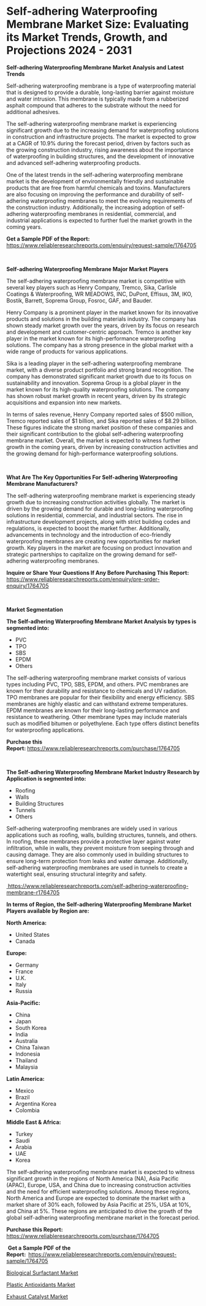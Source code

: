 <p><h1>Self-adhering Waterproofing Membrane Market Size: Evaluating its Market Trends, Growth, and Projections 2024 - 2031</h1></p><p><strong>Self-adhering Waterproofing Membrane Market Analysis and Latest Trends</strong></p>
<p><p>Self-adhering waterproofing membrane is a type of waterproofing material that is designed to provide a durable, long-lasting barrier against moisture and water intrusion. This membrane is typically made from a rubberized asphalt compound that adheres to the substrate without the need for additional adhesives.</p><p>The self-adhering waterproofing membrane market is experiencing significant growth due to the increasing demand for waterproofing solutions in construction and infrastructure projects. The market is expected to grow at a CAGR of 10.9% during the forecast period, driven by factors such as the growing construction industry, rising awareness about the importance of waterproofing in building structures, and the development of innovative and advanced self-adhering waterproofing products.</p><p>One of the latest trends in the self-adhering waterproofing membrane market is the development of environmentally friendly and sustainable products that are free from harmful chemicals and toxins. Manufacturers are also focusing on improving the performance and durability of self-adhering waterproofing membranes to meet the evolving requirements of the construction industry. Additionally, the increasing adoption of self-adhering waterproofing membranes in residential, commercial, and industrial applications is expected to further fuel the market growth in the coming years.</p></p>
<p><strong>Get a Sample PDF of the Report:&nbsp;</strong> <a href="https://www.reliableresearchreports.com/enquiry/request-sample/1764705">https://www.reliableresearchreports.com/enquiry/request-sample/1764705</a></p>
<p>&nbsp;</p>
<p><strong>Self-adhering Waterproofing Membrane Major Market Players</strong></p>
<p><p>The self-adhering waterproofing membrane market is competitive with several key players such as Henry Company, Tremco, Sika, Carlisle Coatings & Waterproofing, WR MEADOWS, INC, DuPont, Effisus, 3M, IKO, Bostik, Barrett, Soprema Group, Fosroc, GAF, and Bauder. </p><p>Henry Company is a prominent player in the market known for its innovative products and solutions in the building materials industry. The company has shown steady market growth over the years, driven by its focus on research and development and customer-centric approach. Tremco is another key player in the market known for its high-performance waterproofing solutions. The company has a strong presence in the global market with a wide range of products for various applications.</p><p>Sika is a leading player in the self-adhering waterproofing membrane market, with a diverse product portfolio and strong brand recognition. The company has demonstrated significant market growth due to its focus on sustainability and innovation. Soprema Group is a global player in the market known for its high-quality waterproofing solutions. The company has shown robust market growth in recent years, driven by its strategic acquisitions and expansion into new markets.</p><p>In terms of sales revenue, Henry Company reported sales of $500 million, Tremco reported sales of $1 billion, and Sika reported sales of $8.29 billion. These figures indicate the strong market position of these companies and their significant contribution to the global self-adhering waterproofing membrane market. Overall, the market is expected to witness further growth in the coming years, driven by increasing construction activities and the growing demand for high-performance waterproofing solutions.</p></p>
<p>&nbsp;</p>
<p><strong>What Are The Key Opportunities For Self-adhering Waterproofing Membrane Manufacturers?</strong></p>
<p><p>The self-adhering waterproofing membrane market is experiencing steady growth due to increasing construction activities globally. The market is driven by the growing demand for durable and long-lasting waterproofing solutions in residential, commercial, and industrial sectors. The rise in infrastructure development projects, along with strict building codes and regulations, is expected to boost the market further. Additionally, advancements in technology and the introduction of eco-friendly waterproofing membranes are creating new opportunities for market growth. Key players in the market are focusing on product innovation and strategic partnerships to capitalize on the growing demand for self-adhering waterproofing membranes.</p></p>
<p><strong>Inquire or Share Your Questions If Any Before Purchasing This Report:</strong> <a href="https://www.reliableresearchreports.com/enquiry/pre-order-enquiry/1764705">https://www.reliableresearchreports.com/enquiry/pre-order-enquiry/1764705</a></p>
<p>&nbsp;</p>
<p><strong>Market Segmentation</strong></p>
<p><strong>The Self-adhering Waterproofing Membrane Market Analysis by types is segmented into:</strong></p>
<p><ul><li>PVC</li><li>TPO</li><li>SBS</li><li>EPDM</li><li>Others</li></ul></p>
<p><p>The self-adhering waterproofing membrane market consists of various types including PVC, TPO, SBS, EPDM, and others. PVC membranes are known for their durability and resistance to chemicals and UV radiation. TPO membranes are popular for their flexibility and energy efficiency. SBS membranes are highly elastic and can withstand extreme temperatures. EPDM membranes are known for their long-lasting performance and resistance to weathering. Other membrane types may include materials such as modified bitumen or polyethylene. Each type offers distinct benefits for waterproofing applications.</p></p>
<p><strong>Purchase this Report:&nbsp;</strong><a href="https://www.reliableresearchreports.com/purchase/1764705">https://www.reliableresearchreports.com/purchase/1764705</a></p>
<p>&nbsp;</p>
<p><strong>The Self-adhering Waterproofing Membrane Market Industry Research by Application is segmented into:</strong></p>
<p><ul><li>Roofing</li><li>Walls</li><li>Building Structures</li><li>Tunnels</li><li>Others</li></ul></p>
<p><p>Self-adhering waterproofing membranes are widely used in various applications such as roofing, walls, building structures, tunnels, and others. In roofing, these membranes provide a protective layer against water infiltration, while in walls, they prevent moisture from seeping through and causing damage. They are also commonly used in building structures to ensure long-term protection from leaks and water damage. Additionally, self-adhering waterproofing membranes are used in tunnels to create a watertight seal, ensuring structural integrity and safety.</p></p>
<p><a href="https://www.reliableresearchreports.com/self-adhering-waterproofing-membrane-r1764705">&nbsp;https://www.reliableresearchreports.com/self-adhering-waterproofing-membrane-r1764705</a></p>
<p><strong>In terms of Region, the Self-adhering Waterproofing Membrane Market Players available by Region are:</strong></p>
<p>
    <p> <strong> North America: </strong>
        <ul>
            <li>United States</li>
            <li>Canada</li>
        </ul>
        </p> 
    <p> <strong> Europe: </strong>
        <ul>
            <li>Germany</li>
            <li>France</li>
            <li>U.K.</li>
            <li>Italy</li>
            <li>Russia</li>
        </ul>
        </p> 
    <p> <strong> Asia-Pacific: </strong>
        <ul>
            <li>China</li>
            <li>Japan</li>
            <li>South Korea</li>
            <li>India</li>
            <li>Australia</li>
            <li>China Taiwan</li>
            <li>Indonesia</li>
            <li>Thailand</li>
            <li>Malaysia</li>
        </ul>
        </p> 
    <p> <strong> Latin America: </strong>
        <ul>
            <li>Mexico</li>
            <li>Brazil</li>
            <li>Argentina Korea</li>
            <li>Colombia</li>
        </ul>
        </p> 
    <p> <strong> Middle East & Africa: </strong>
        <ul>
            <li>Turkey</li>
            <li>Saudi</li>
            <li>Arabia</li>
            <li>UAE</li>
            <li>Korea</li>
        </ul>
    </p>
    </p>
<p><p>The self-adhering waterproofing membrane market is expected to witness significant growth in the regions of North America (NA), Asia Pacific (APAC), Europe, USA, and China due to increasing construction activities and the need for efficient waterproofing solutions. Among these regions, North America and Europe are expected to dominate the market with a market share of 30% each, followed by Asia Pacific at 25%, USA at 10%, and China at 5%. These regions are anticipated to drive the growth of the global self-adhering waterproofing membrane market in the forecast period.</p></p>
<p><strong>Purchase this Report: </strong><a href="https://www.reliableresearchreports.com/purchase/1764705">https://www.reliableresearchreports.com/purchase/1764705</a></p>
<p>&nbsp;<strong>Get a Sample PDF of the Report:&nbsp;&nbsp;</strong><a href="https://www.reliableresearchreports.com/enquiry/request-sample/1764705">https://www.reliableresearchreports.com/enquiry/request-sample/1764705</a></p>
<p><strong></strong></p>
<p><p><a href="https://medium.com/@lynnullrich1993/biological-surfactant-industry-analysis-report-its-market-size-share-trends-by-application-68b9283ea9a3">Biological Surfactant Market</a></p><p><a href="https://medium.com/@hskdk2672/global-plastic-antioxidants-market-status-2024-2031-and-forecast-by-region-product-end-use-f066703a88db">Plastic Antioxidants Market</a></p><p><a href="https://view.publitas.com/reportprime-1/exhaust-catalyst-market-report-by-product-type-tightly-coupled-catalyst-bottom-tray-catalyst-end-use-passanger-cars-commercial-vehicles-and-region-2024-2031/">Exhaust Catalyst Market</a></p></p>